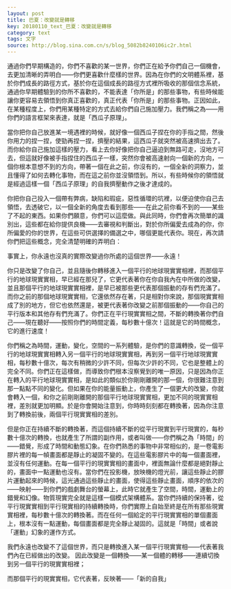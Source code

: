```yaml
---
layout: post
title: 巴夏：改變就是轉移
key: 20180110_text_巴夏：改變就是轉移
category: text
tags: 文字
source: http://blog.sina.com.cn/s/blog_5082b8240106ic2r.html
---
```



通過你們早期構造的，你們不喜歡的某一世界，你們正在給予你們自己一個機會，去更加清晰的弄明白——你們更喜歡什麼樣的世界。因為在你們的文明體系裡，基於你們成長的路徑方式，基於你在這個成長的路徑方式裡所吸收的那個信念系統，通過你早期體驗到的你所不喜歡的，不能表達「你所是」的那些事物，有些時候能讓你更容易去領悟到你真正喜歡的，真正代表「你所是」的那些事物。正因如此，在某種程度上，你們用某種特定的方式去給你們自己施加壓力。我們稱之為——用你們的語言框架來表達，就是「西瓜子原理」。

當你把你自己放進某一境遇裡的時候，就好像一個西瓜子捏在你的手指之間，然後你用力的捏一捏，使勁再捏一捏，擠壓的結果，這西瓜子就突然被高速擠出去了。而你給你自己施加這樣的壓力，看上去你好像把你自己逼迫到無路可走，沒地方可去，但這就好像被手指捏住的西瓜子一樣，突然你會被高速射向一個新的方向，一個你根本意想不到的方向，帶著一個在此之前，你沒有的，一個全新的洞察力，並且懂得了如何去轉化事物，而在這之前你並沒領悟到。所以，有些時候你的領悟就是經過這樣一個「西瓜子原理」的自我擠壓動作之後才達成的。

你把你自己投入一個帶有弊病，缺陷和瑕疵，惡性循環的坑裡，以便迫使你自己去領悟，去透破它，以一個全新的角度去看到那些——在此之前你看不到的——某些了不起的東西。如果你們願意，你們可以這麼做。與此同時，你們會再次簡單的識別出，這些都在給你提供良機——去審視和判斷出，對於你所偏愛去成為的你，你所偏愛的你的世界，在這些可供選擇的備選之中，哪個更能代表你。現在，再次請你們把這些概念，完全清楚明確的弄明白：

事實上，你永遠也沒真的實際改變過你所處的這個世界——永遠！

你只是改變了你自己，並且隨後你轉移進入一個平行的地球現實實相裡，而那個平行的地球現實實相，早已經在那兒了，它更代表著你在你自我內在中所做的改變，並且那個平行的地球現實實相裡，是早已被那些更代表那個振動的存有們充滿了。而你之前的那個地球現實實相，它還依然存在著，只是相對你來說，那個現實實相成了別的地方，但它也依然還是，被更代表著你改變之前那個振動的——你自己的平行版本和其他存有們充滿了。你們正在平行現實實相之間，不斷的轉換著你們自己——現在聽好——按照你們的時間定義，每秒數十億次！這就是它的時間概念，它的進行速度！

你們稱之為時間，運動，變化，空間的一系列體驗，是你們的意識轉換，從一個平行的地球現實實相轉入另一個平行的地球現實實相，再到另一個平行地球現實實相，每秒數十億次，每次有稍微的少許不同，但每次少許的不同，它也是整體上的完全不同。你們正在這樣做，而導致你們根本沒察覺到的唯一原因，只是因為你正在轉入的平行地球現實實相，是如此的類似於你剛剛離開的那一個，你很難注意到那一點點不同的變化。但如果在你的能量振動上，你產生了一個更大的改變，你就會轉入一個，和你之前剛剛離開的那個平行地球現實實相，更加不同的現實實相裡，差別就更加明顯。於是你會開始注意到，你時時刻刻都在轉換著，因為你注意到了轉換前後，兩個平行現實實相的差別。

但是你正在持續不斷的轉換著，而這個持續不斷的從平行現實到平行現實的，每秒數十億次的轉換，也就產生了所謂的副作用，或者叫做——你們稱之為「時間」的——錯覺，形成了時間和動態幻象。在你們熟悉的事物中非常相似的，是一卷電影膠片裡的每一幀畫面都是靜止的凝固不變的。在這些電影膠片中的每一個畫面裡，並沒有任何運動。在每一個平行的現實實相的畫面中，裡面無論什麼都是絕對靜止的，畫面中一點運動也沒有。當你們在投影機，放映機的燈光前，讓這些靜止的膠片運動起來的時候，這光通過這些靜止的畫面，使得這些靜止畫面，順序的依次的——映射——到你們的戲劇舞台的螢幕上，此時它就產生了空間，時間，運動上的錯覺和幻像。物質現實完全就是這樣一個模式架構體系。當你們持續的保持著，從平行現實實相到平行現實相的持續轉換時，你們實際上自始至終是在所有那些現實實相裡，每秒數十億次的轉換著。而在任何一個給定的平行現實實相的單個畫面上，根本沒有一點運動，每個畫面都是完全靜止凝固的。這就是「時間」或者說「運動」幻象的運作方式。

我們永遠也改變不了這個世界，而只是轉換進入某一個平行現實實相——代表著我們內在已經做出的改變。
因此改變是一個轉換——某一個體的轉移——連續切換到另一個平行的現實實相裡；

而那個平行的現實實相，它代表著，反映著——「新的自我」
